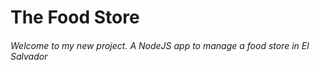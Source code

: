 # The Food Store

<h6>Welcome to my new project. A NodeJS app to manage a food store in El Salvador</h6>
